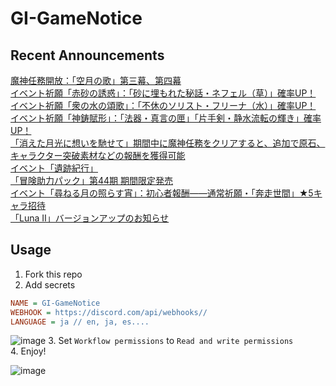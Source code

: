 # GI-GameNotice

## Recent Announcements
[魔神任務開放：「空月の歌」第三幕、第四幕](log/21374.md)  
[イベント祈願「赤砂の誘惑」：「砂に埋もれた秘話・ネフェル（草）」確率UP！](log/21359.md)  
[イベント祈願「衆の水の頌歌」：「不休のソリスト・フリーナ（水）」確率UP！](log/21360.md)  
[イベント祈願「神鋳賦形」：「法器・真言の匣」「片手剣・静水流転の輝き」確率UP！](log/21361.md)  
[「消えた月光に想いを馳せて」期間中に魔神任務をクリアすると、追加で原石、キャラクター突破素材などの報酬を獲得可能](log/21362.md)  
[イベント「遺跡紀行」](log/21363.md)  
[「冒険助力パック」第44期 期間限定発売](log/21365.md)  
[イベント「尋ねる月の照らす宵」：初心者報酬——通常祈願・「奔走世間」★5キャラ招待](log/21364.md)  
[「Luna Ⅱ」バージョンアップのお知らせ](log/21403.md)
<end>

## Usage
1. Fork this repo
2. Add secrets
```ini
NAME = GI-GameNotice
WEBHOOK = https://discord.com/api/webhooks//
LANGUAGE = ja // en, ja, es....
```
![image](https://github.com/c2t-r/GI-GameNotice/assets/80561604/63d8a4f2-9ec2-49d7-a637-44d728b2f945)
3. Set `Workflow permissions` to `Read and write permissions`  
4. Enjoy!

![image](https://github.com/c2t-r/GI-GameNotice/assets/80561604/24ec6182-cd99-4969-ab59-1d65c886077a)

